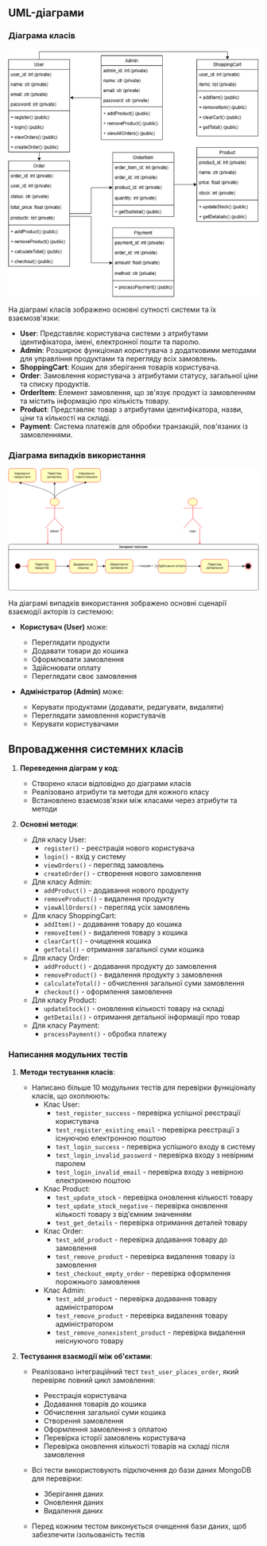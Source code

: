 ## UML-діаграми

### Діаграма класів

![Діаграма класів](class_diagram.png)

На діаграмі класів зображено основні сутності системи та їх взаємозв'язки:

- **User**: Представляє користувача системи з атрибутами ідентифікатора, імені, електронної пошти та паролю. 
- **Admin**: Розширює функціонал користувача з додатковими методами для управління продуктами та перегляду всіх замовлень.
- **ShoppingCart**: Кошик для зберігання товарів користувача.
- **Order**: Замовлення користувача з атрибутами статусу, загальної ціни та списку продуктів.
- **OrderItem**: Елемент замовлення, що зв'язує продукт із замовленням та містить інформацію про кількість товару.
- **Product**: Представляє товар з атрибутами ідентифікатора, назви, ціни та кількості на складі.
- **Payment**: Система платежів для обробки транзакцій, пов'язаних із замовленнями.

### Діаграма випадків використання

![Діаграма випадків використання](use_case_diagrams.png)

На діаграмі випадків використання зображено основні сценарії взаємодії акторів із системою:

- **Користувач (User)** може:
  - Переглядати продукти
  - Додавати товари до кошика
  - Оформлювати замовлення
  - Здійснювати оплату
  - Переглядати своє замовлення

- **Адміністратор (Admin)** може:
  - Керувати продуктами (додавати, редагувати, видаляти)
  - Переглядати замовлення користувачів
  - Керувати користувачами

## Впровадження системних класів

1. **Переведення діаграм у код**:
   - Створено класи відповідно до діаграми класів
   - Реалізовано атрибути та методи для кожного класу
   - Встановлено взаємозв'язки між класами через атрибути та методи

2. **Основні методи**:
   - Для класу User:
     - `register()` - реєстрація нового користувача
     - `login()` - вхід у систему
     - `viewOrders()` - перегляд замовлень
     - `createOrder()` - створення нового замовлення
   - Для класу Admin:
     - `addProduct()` - додавання нового продукту
     - `removeProduct()` - видалення продукту
     - `viewAllOrders()` - перегляд усіх замовлень
   - Для класу ShoppingCart:
     - `addItem()` - додавання товару до кошика
     - `removeItem()` - видалення товару з кошика
     - `clearCart()` - очищення кошика
     - `getTotal()` - отримання загальної суми кошика
   - Для класу Order:
     - `addProduct()` - додавання продукту до замовлення
     - `removeProduct()` - видалення продукту з замовлення
     - `calculateTotal()` - обчислення загальної суми замовлення
     - `checkout()` - оформлення замовлення
   - Для класу Product:
     - `updateStock()` - оновлення кількості товару на складі
     - `getDetails()` - отримання детальної інформації про товар
   - Для класу Payment:
     - `processPayment()` - обробка платежу

### Написання модульних тестів

1. **Методи тестування класів**:
   - Написано більше 10 модульних тестів для перевірки функціоналу класів, що охоплюють:
     - Клас User:
       - `test_register_success` - перевірка успішної реєстрації користувача
       - `test_register_existing_email` - перевірка реєстрації з існуючою електронною поштою
       - `test_login_success` - перевірка успішного входу в систему
       - `test_login_invalid_password` - перевірка входу з невірним паролем
       - `test_login_invalid_email` - перевірка входу з невірною електронною поштою
     - Клас Product:
       - `test_update_stock` - перевірка оновлення кількості товару
       - `test_update_stock_negative` - перевірка оновлення кількості товару з від'ємним значенням
       - `test_get_details` - перевірка отримання деталей товару
     - Клас Order:
       - `test_add_product` - перевірка додавання товару до замовлення
       - `test_remove_product` - перевірка видалення товару із замовлення
       - `test_checkout_empty_order` - перевірка оформлення порожнього замовлення
     - Клас Admin:
       - `test_add_product` - перевірка додавання товару адміністратором
       - `test_remove_product` - перевірка видалення товару адміністратором
       - `test_remove_nonexistent_product` - перевірка видалення неіснуючого товару

2. **Тестування взаємодії між об'єктами**:
   - Реалізовано інтеграційний тест `test_user_places_order`, який перевіряє повний цикл замовлення:
     - Реєстрація користувача
     - Додавання товарів до кошика
     - Обчислення загальної суми кошика
     - Створення замовлення
     - Оформлення замовлення з оплатою
     - Перевірка історії замовлень користувача
     - Перевірка оновлення кількості товарів на складі після замовлення
   
   - Всі тести використовують підключення до бази даних MongoDB для перевірки:
     - Зберігання даних
     - Оновлення даних
     - Видалення даних
   
   - Перед кожним тестом виконується очищення бази даних, щоб забезпечити ізольованість тестів
